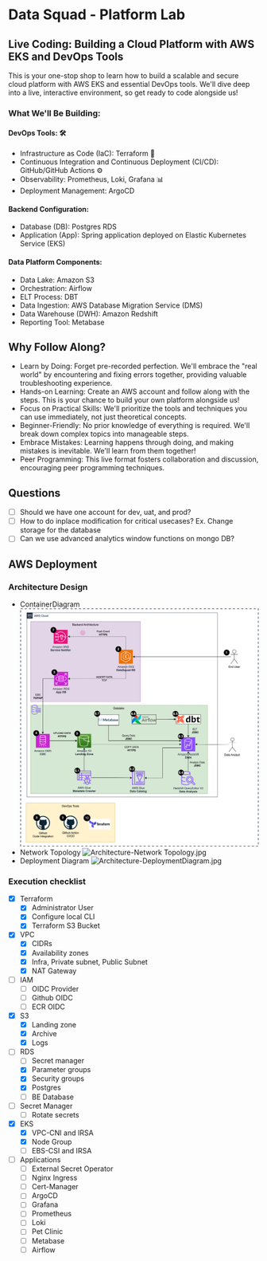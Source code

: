 # Data Squad - Platform Lab

## Live Coding: Building a Cloud Platform with AWS EKS and DevOps Tools
This is your one-stop shop to learn how to build a scalable and secure cloud platform with AWS EKS and essential DevOps tools. We'll dive deep into a live, interactive environment, so get ready to code alongside us!

### What We'll Be Building:
#### DevOps Tools: 🛠️
- Infrastructure as Code (IaC): Terraform 📜
- Continuous Integration and Continuous Deployment (CI/CD): GitHub/GitHub Actions ⚙️
- Observability: Prometheus, Loki, Grafana 📊
- Deployment Management: ArgoCD
#### Backend Configuration:
- Database (DB): Postgres RDS
- Application (App): Spring application deployed on Elastic Kubernetes Service (EKS)
#### Data Platform Components:
- Data Lake: Amazon S3
- Orchestration: Airflow
- ELT Process: DBT
- Data Ingestion: AWS Database Migration Service (DMS)
- Data Warehouse (DWH): Amazon Redshift
- Reporting Tool: Metabase

## Why Follow Along?
- Learn by Doing: Forget pre-recorded perfection. We'll embrace the "real world" by encountering and fixing errors together, providing valuable troubleshooting experience.
- Hands-on Learning: Create an AWS account and follow along with the steps. This is your chance to build your own platform alongside us!
- Focus on Practical Skills: We'll prioritize the tools and techniques you can use immediately, not just theoretical concepts.
- Beginner-Friendly: No prior knowledge of everything is required. We'll break down complex topics into manageable steps.
- Embrace Mistakes: Learning happens through doing, and making mistakes is inevitable. We'll learn from them together!
- Peer Programming: This live format fosters collaboration and discussion, encouraging peer programming techniques.

## Questions
- [ ] Should we have one account for dev, uat, and prod?
- [ ] How to do inplace modification for critical usecases? Ex. Change storage for the database
- [ ] Can we use advanced analytics window functions on mongo DB?

## AWS Deployment
### Architecture Design
- ContainerDiagram
![Architecture-ContainerDiagram.jpg](aws%2Farchitecture-diagrams%2FArchitecture-ContainerDiagram.jpg)
- Network Topology
![Architecture-Network Topology.jpg](aws%2Farchitecture-diagrams%2FArchitecture-Network%20Topology.jpg)
- Deployment Diagram
![Architecture-DeploymentDiagram.jpg](aws%2Farchitecture-diagrams%2FArchitecture-DeploymentDiagram.jpg)
### Execution checklist
- [x] Terraform
	- [x] Administrator User
	- [x] Configure local CLI
	- [x] Terraform S3 Bucket
- [x] VPC
	- [x] CIDRs
	- [x] Availability zones
	- [x] Infra, Private subnet, Public Subnet
	- [x] NAT Gateway
- [ ] IAM
	- [ ] OIDC Provider
	- [ ] Github OIDC
	- [ ] ECR OIDC
- [x] S3
	- [x] Landing zone
	- [x] Archive
	- [x] Logs
- [ ] RDS
	- [ ] Secret manager
	- [x] Parameter groups
	- [x] Security groups
	- [x] Postgres
	- [ ] BE Database
- [ ] Secret Manager
	- [ ] Rotate secrets
- [x] EKS
	- [x] VPC-CNI and IRSA
	- [x] Node Group
	- [ ] EBS-CSI and IRSA
- [ ] Applications
	- [ ] External Secret Operator
	- [ ] Nginx Ingress
	- [ ] Cert-Manager
	- [ ] ArgoCD
	- [ ] Grafana
	- [ ] Prometheus
	- [ ] Loki
	- [ ] Pet Clinic
	- [ ] Metabase
	- [ ] Airflow
